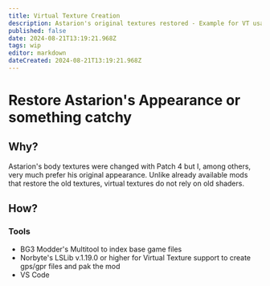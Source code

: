 ```yaml
---
title: Virtual Texture Creation
description: Astarion's original textures restored - Example for VT usage
published: false
date: 2024-08-21T13:19:21.968Z
tags: wip
editor: markdown
dateCreated: 2024-08-21T13:19:21.968Z
---
```


# Restore Astarion's Appearance or something catchy

## Why?

Astarion's body textures were changed with Patch 4 but I, among others, very much prefer his original appearance. Unlike already available mods that restore the old textures, virtual textures do not rely on old shaders.

## How?

### Tools

- BG3 Modder's Multitool to index base game files
- Norbyte's LSLib v.1.19.0 or higher for Virtual Texture support to create gps/gpr files and pak the mod
- VS Code

  